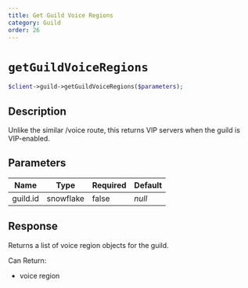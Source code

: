 ```yaml
---
title: Get Guild Voice Regions
category: Guild
order: 26
---
```


# `getGuildVoiceRegions`

```php
$client->guild->getGuildVoiceRegions($parameters);
```

## Description

Unlike the similar /voice route, this returns VIP servers when the guild is VIP-enabled.

## Parameters


Name | Type | Required | Default
--- | --- | --- | ---
guild.id | snowflake | false | *null*

## Response

Returns a list of voice region objects for the guild.

Can Return:

* voice region
